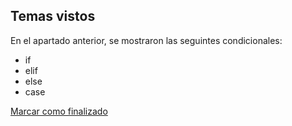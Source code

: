 ## Temas vistos

En el apartado anterior, se mostraron las seguintes condicionales:
* if
* elif
* else
* case


<a onclick="test()" href="https://fxlearning.142-44-244-147.nip.io/finish/scripting-conditions" target="_parent" class="btn primary-btn">Marcar como finalizado</a>
